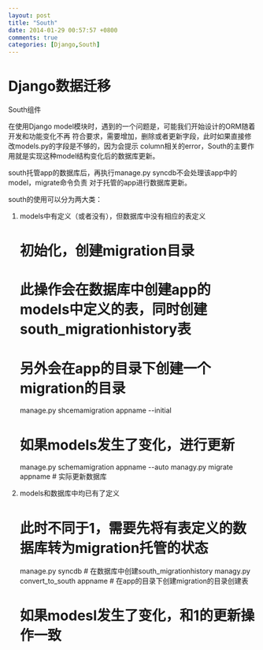 ```yaml
---
layout: post
title: "South"
date: 2014-01-29 00:57:57 +0800
comments: true
categories: [Django,South]
---
```


Django数据迁移
===

South组件

在使用Django model模块时，遇到的一个问题是，可能我们开始设计的ORM随着开发和功能变化不再
符合要求，需要增加，删除或者更新字段，此时如果直接修改models.py的字段是不够的，因为会提示
column相关的error，South的主要作用就是实现这种model结构变化后的数据库更新。

south托管app的数据库后，再执行manage.py syncdb不会处理该app中的model，migrate命令负责
对于托管的app进行数据库更新。

south的使用可以分为两大类：

1. models中有定义（或者没有），但数据库中没有相应的表定义
    

    # 初始化，创建migration目录
    # 此操作会在数据库中创建app的models中定义的表，同时创建south_migrationhistory表
    # 另外会在app的目录下创建一个migration的目录
    manage.py shcemamigration appname --initial

    # 如果models发生了变化，进行更新
    manage.py schemamigration appname --auto 
    managy.py migrate appname # 实际更新数据库

2. models和数据库中均已有了定义


    # 此时不同于1，需要先将有表定义的数据库转为migration托管的状态
    manage.py syncdb # 在数据库中创建south_migrationhistory
    managy.py convert_to_south appname # 在app的目录下创建migration的目录创建表
    
    # 如果modesl发生了变化，和1的更新操作一致